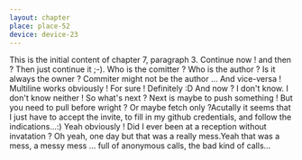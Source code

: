```yaml
---
layout: chapter
place: place-52
device: device-23
---
```

This is the initial content of chapter 7, paragraph 3. Continue now ! and then ? Then just continue it ;-). Who is the comitter ? Who is the author ? Is it always the owner ? Commiter might not be the author ... And vice-versa !
Multiline works obviously !
For sure !
Definitely :D And now ? I don't know. I don't know neither ! So what's next ? Next is maybe to push something ! But you need to pull before wright ? Or maybe fetch only ?Acutally it seems that I just have to accept the invite, to fill in my github credentials, and follow the indications...:) Yeah obviously ! Did I ever been at a reception without invatation ? Oh yeah, one day but that was a really mess.Yeah that was a mess, a messy mess ... full of anonymous calls, the bad kind of calls...